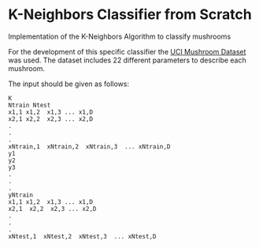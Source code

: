 # K-Neighbors Classifier from Scratch
Implementation of the K-Neighbors Algorithm to classify mushrooms

For the development of this specific classifier the [UCI Mushroom Dataset](https://archive.ics.uci.edu/ml/datasets/Mushroom) was used. The dataset includes 22 different parameters to describe each mushroom.

The input should be given as follows:
```
K
Ntrain Ntest
x1,1 x1,2  x1,3 ... x1,D 
x2,1 x2,2  x2,3 ... x2,D  
.
.
.
xNtrain,1  xNtrain,2  xNtrain,3  ... xNtrain,D 
y1
y2
y3
.
.
.
yNtrain
x1,1 x1,2  x1,3 ... x1,D 
x2,1  x2,2  x2,3 ... x2,D  
.
.
.
xNtest,1  xNtest,2  xNtest,3  ... xNtest,D
```
